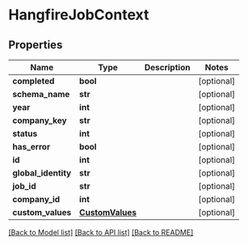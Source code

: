 # HangfireJobContext

## Properties
Name | Type | Description | Notes
------------ | ------------- | ------------- | -------------
**completed** | **bool** |  | [optional] 
**schema_name** | **str** |  | [optional] 
**year** | **int** |  | [optional] 
**company_key** | **str** |  | [optional] 
**status** | **int** |  | [optional] 
**has_error** | **bool** |  | [optional] 
**id** | **int** |  | [optional] 
**global_identity** | **str** |  | [optional] 
**job_id** | **str** |  | [optional] 
**company_id** | **int** |  | [optional] 
**custom_values** | [**CustomValues**](CustomValues.md) |  | [optional] 

[[Back to Model list]](../README.md#documentation-for-models) [[Back to API list]](../README.md#documentation-for-api-endpoints) [[Back to README]](../README.md)

